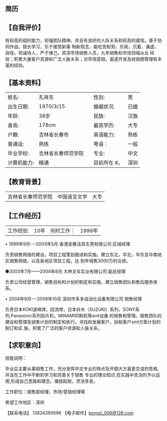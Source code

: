 

## 简历

## 【自我评价】

有较高的组织能力，较强团队精神。并且有良好的人际关系和较高的威信。善于协同作战，擅长学习，乐于接受新事 物新观念，能吃苦耐劳。乐观，沉着，谦虚，自信。坦诚待人，严于律己。资深市场销售人员，九年销售和市场领域从业 经验；积累大量客户资源和广泛人脉关系；对市场营销，渠道开发及经销商管理有丰富的经验。

## 【基本资料】



<table><tr><td>姓名:</td><td>孔祥东</td><td></td><td>性别:</td><td>男</td></tr><tr><td>出生日期:</td><td>1970/3/15</td><td></td><td>婚姻状况:</td><td>已婚</td></tr><tr><td>年龄:</td><td>38岁</td><td></td><td>民族:</td><td>汉族</td></tr><tr><td>身高:</td><td>178cm</td><td></td><td>最高学历:</td><td>大专</td></tr><tr><td>户籍:</td><td>吉林省长春市</td><td></td><td>英语能力:</td><td>熟练</td></tr><tr><td>普通话:</td><td>熟练</td><td></td><td>粤语：</td><td>一般</td></tr><tr><td>毕业学校:</td><td>吉林省长春师范学院</td><td></td><td>专业:</td><td>中文</td></tr><tr><td>计算机能力:</td><td>精通</td><td></td><td>目前所在  #。</td><td>深圳</td></tr></table>

## 【教育背景】



<table><tr><td>吉林省长春师范学院</td><td>中国语言文学</td><td>大专</td></tr></table>

## 【工作经历】



<table><tr><td>工作经验:</td><td>10年</td><td>何时工作：</td><td>1999年</td></tr></table>

$\bullet$ 1999年9月\-\-\-2003年5月 香港圣雅洁具东莞有限公司 区域经理

负责销售网络的建设，项目工程策划跟进和实施。建立东北，华北，华东及华南地区销售网络，以及各地区项目工程，达 到年销售3000万的业绩。

●2003年7月——2004年8月 大林叉车实业有限公司 副总经理

负责公司经营管理，销售目标和计划的制定和实施，建立销售团队和售后服务体系。

$\bullet$ 2004年9月\-\-\-2008年10月 深圳市多多自动化设备有限公司 销售经理

负责日本KOKI波峰焊，回流悍，日本铃木（SUZUKI）系列，SONY系列,Panasonic系列贴片机，MINAMI印刷机等smt设备 的销售和管理。销售团队的建设和管理及销售计划的制定和执行。寻找和发展客户，协助客户smt方案计划的制订和实 施，积累了广泛的客户资源和人脉关系，

## 【求职意向】

技能说明：

毕业后主要从事销售工作，充分发挥中文专业的特点及开朗大方喜爱交谊的性格,并且在工作中不断的学习和完善关于销售 专业的理论知识,在实践中灵活的予以运用,形成自己思路和理念。循规蹈矩，灵活多变。

工作职位：销售部经理，市场/营销经理等

希望工作地区：深圳

【联系电话】 13824390696 【电子邮件】kongzi_008@126.com